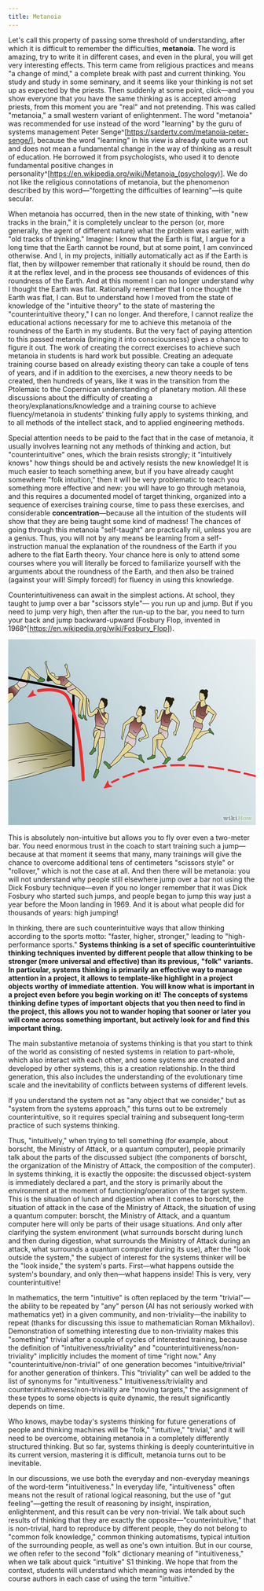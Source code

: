 ```yaml
---
title: Metanoia
---
```


Let's call this property of passing some threshold of understanding, after which it is difficult to remember the difficulties, **metanoia**. The word is amazing, try to write it in different cases, and even in the plural, you will get very interesting effects. This term came from religious practices and means "a change of mind," a complete break with past and current thinking. You study and study in some seminary, and it seems like your thinking is not set up as expected by the priests. Then suddenly at some point, click—and you show everyone that you have the same thinking as is accepted among priests, from this moment you are "real" and not pretending. This was called "metanoia," a small western variant of enlightenment. The word "metanoia" was recommended for use instead of the word "learning" by the guru of systems management Peter Senge^[<https://sardertv.com/metanoia-peter-senge/>], because the word "learning" in his view is already quite worn out and does not mean a fundamental change in the way of thinking as a result of education. He borrowed it from psychologists, who used it to denote fundamental positive changes in personality^[<https://en.wikipedia.org/wiki/Metanoia_(psychology)>]. We do not like the religious connotations of metanoia, but the phenomenon described by this word—"forgetting the difficulties of learning"—is quite secular.

When metanoia has occurred, then in the new state of thinking, with "new tracks in the brain," it is completely unclear to the person (or, more generally, the agent of different nature) what the problem was earlier, with "old tracks of thinking." Imagine: I know that the Earth is flat, I argue for a long time that the Earth cannot be round, but at some point, I am convinced otherwise. And I, in my projects, initially automatically act as if the Earth is flat, then by willpower remember that rationally it should be round, then do it at the reflex level, and in the process see thousands of evidences of this roundness of the Earth. And at this moment I can no longer understand why I thought the Earth was flat. Rationally remember that I once thought the Earth was flat, I can. But to understand how I moved from the state of knowledge of the "intuitive theory" to the state of mastering the "counterintuitive theory," I can no longer. And therefore, I cannot realize the educational actions necessary for me to achieve this metanoia of the roundness of the Earth in my students. But the very fact of paying attention to this passed metanoia (bringing it into consciousness) gives a chance to figure it out. The work of creating the correct exercises to achieve such metanoia in students is hard work but possible. Creating an adequate training course based on already existing theory can take a couple of tens of years, and if in addition to the exercises, a new theory needs to be created, then hundreds of years, like it was in the transition from the Ptolemaic to the Copernican understanding of planetary motion. All these discussions about the difficulty of creating a theory/explanations/knowledge and a training course to achieve fluency/metanoia in students' thinking fully apply to systems thinking, and to all methods of the intellect stack, and to applied engineering methods.

Special attention needs to be paid to the fact that in the case of metanoia, it usually involves learning not any methods of thinking and action, but "counterintuitive" ones, which the brain resists strongly; it "intuitively knows" how things should be and actively resists the new knowledge! It is much easier to teach something anew, but if you have already caught somewhere "folk intuition," then it will be very problematic to teach you something more effective and new: you will have to go through metanoia, and this requires a documented model of target thinking, organized into a sequence of exercises training course, time to pass these exercises, and considerable **concentration**—because all the intuition of the students will show that they are being taught some kind of madness! The chances of going through this metanoia "self-taught" are practically nil, unless you are a genius. Thus, you will not by any means be learning from a self-instruction manual the explanation of the roundness of the Earth if you adhere to the flat Earth theory. Your chance here is only to attend some courses where you will literally be forced to familiarize yourself with the arguments about the roundness of the Earth, and then also be trained (against your will! Simply forced!) for fluency in using this knowledge.

Counterintuitiveness can await in the simplest actions. At school, they taught to jump over a bar "scissors style"— you run up and jump. But if you need to jump very high, then after the run-up to the bar, you need to turn your back and jump backward-upward (Fosbury Flop, invented in 1968^[<https://en.wikipedia.org/wiki/Fosbury_Flop>]).

![](05-metanoia-6.png)

This is absolutely non-intuitive but allows you to fly over even a two-meter bar. You need enormous trust in the coach to start training such a jump—because at that moment it seems that many, many trainings will give the chance to overcome additional tens of centimeters "scissors style" or "rollover," which is not the case at all. And then there will be metanoia: you will not understand why people still elsewhere jump over a bar not using the Dick Fosbury technique—even if you no longer remember that it was Dick Fosbury who started such jumps, and people began to jump this way just a year before the Moon landing in 1969. And it is about what people did for thousands of years: high jumping!

In thinking, there are such counterintuitive ways that allow thinking according to the sports motto: "faster, higher, stronger," leading to "high-performance sports." **Systems thinking** **is a set of specific** **counterintuitive** **thinking techniques invented by different people that allow thinking to be** **stronger (more universal and** **effective) than its previous,** **"folk"** **variants.** **In particular, systems thinking is primarily an effective way to manage attention in a project, it allows to template-like highlight in a project objects worthy** **of immediate** **attention.** **You will know what is important in a project even before you begin working on it!** **The concepts of systems thinking define types** **of important** **objects that you then need to find in** **the project, this allows you not to wander hoping that sooner or later you** **will come across something important, but actively look for and find this important thing.**

The main substantive metanoia of systems thinking is that you start to think of the world as consisting of nested systems in relation to part-whole, which also interact with each other, and some systems are created and developed by other systems, this is a creation relationship. In the third generation, this also includes the understanding of the evolutionary time scale and the inevitability of conflicts between systems of different levels.

If you understand the system not as "any object that we consider," but as "system from the systems approach," this turns out to be extremely counterintuitive, so it requires special training and subsequent long-term practice of such systems thinking.

Thus, "intuitively," when trying to tell something (for example, about borscht, the Ministry of Attack, or a quantum computer), people primarily talk about the parts of the discussed subject (the components of borscht, the organization of the Ministry of Attack, the composition of the computer). In systems thinking, it is exactly the opposite: the discussed object-system is immediately declared a part, and the story is primarily about the environment at the moment of functioning/operation of the target system. This is the situation of lunch and digestion when it comes to borscht, the situation of attack in the case of the Ministry of Attack, the situation of using a quantum computer: borscht, the Ministry of Attack, and a quantum computer here will only be parts of their usage situations. And only after clarifying the system environment (what surrounds borscht during lunch and then during digestion, what surrounds the Ministry of Attack during an attack, what surrounds a quantum computer during its use), after the "look outside the system," the subject of interest for the systems thinker will be the "look inside," the system's parts. First—what happens outside the system's boundary, and only then—what happens inside! This is very, very counterintuitive!

In mathematics, the term "intuitive" is often replaced by the term "trivial"—the ability to be repeated by "any" person (AI has not seriously worked with mathematics yet) in a given community, and non-triviality—the inability to repeat (thanks for discussing this issue to mathematician Roman Mikhailov). Demonstration of something interesting due to non-triviality makes this "something" trivial after a couple of cycles of interested training, because the definition of "intuitiveness/triviality" and "counterintuitiveness/non-triviality" implicitly includes the moment of time "right now." Any "counterintuitive/non-trivial" of one generation becomes "intuitive/trivial" for another generation of thinkers. This "triviality" can well be added to the list of synonyms for "intuitiveness." Intuitiveness/triviality and counterintuitiveness/non-triviality are "moving targets," the assignment of these types to some objects is quite dynamic, the result significantly depends on time.

Who knows, maybe today's systems thinking for future generations of people and thinking machines will be "folk," "intuitive," "trivial," and it will need to be overcome, obtaining metanoia in a completely differently structured thinking. But so far, systems thinking is deeply counterintuitive in its current version, mastering it is difficult, metanoia turns out to be inevitable.

In our discussions, we use both the everyday and non-everyday meanings of the word-term "intuitiveness." In everyday life, "intuitiveness" often means not the result of rational logical reasoning, but the use of "gut feeling"—getting the result of reasoning by insight, inspiration, enlightenment, and this result can be very non-trivial. We talk about such results of thinking that they are exactly the opposite—"counterintuitive," that is non-trivial, hard to reproduce by different people, they do not belong to "common folk knowledge," common thinking automatisms, typical intuition of the surrounding people, as well as one's own intuition. But in our course, we often refer to the second "folk" dictionary meaning of "intuitiveness," when we talk about quick "intuitive" S1 thinking. We hope that from the context, students will understand which meaning was intended by the course authors in each case of using the term "intuitive."